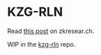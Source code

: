 # KZG-RLN

Read [this post](https://zkresear.ch/t/rln-on-kzg-polynomial-commitment-scheme-cross-posted/114) on zkresear.ch.

WIP in the [kzg-rln](https://github.com/Rate-Limiting-Nullifier/kzg-rln) repo.